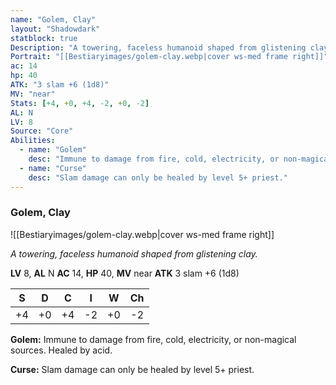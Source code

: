 ```yaml
---
name: "Golem, Clay"
layout: "Shadowdark"
statblock: true
Description: "A towering, faceless humanoid shaped from glistening clay."
Portrait: "[[Bestiaryimages/golem-clay.webp|cover ws-med frame right]]"
ac: 14
hp: 40
ATK: "3 slam +6 (1d8)"
MV: "near"
Stats: [+4, +0, +4, -2, +0, -2]
AL: N
LV: 8
Source: "Core"
Abilities:
  - name: "Golem"
    desc: "Immune to damage from fire, cold, electricity, or non-magical sources. Healed by acid."
  - name: "Curse"
    desc: "Slam damage can only be healed by level 5+ priest."
---
```


### Golem, Clay

![[Bestiaryimages/golem-clay.webp|cover ws-med frame right]]

_A towering, faceless humanoid shaped from glistening clay._

**LV** 8, **AL** N
**AC** 14, **HP** 40, **MV** near
**ATK** 3 slam +6 (1d8)

|  S  |  D  |  C  |  I  |  W  |  Ch  |
|:---:|:---:|:---:|:---:|:---:|:----:|
| +4 | +0 | +4 | -2 | +0 | -2 |

**Golem:** Immune to damage from fire, cold, electricity, or non-magical sources. Healed by acid.

**Curse:** Slam damage can only be healed by level 5+ priest.

